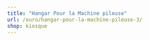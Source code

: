 ```yaml
---
title: "Hangar Pour la Machine pileuse"
url: /ouro/hangar-pour-la-machine-pileuse-3/
shop: kiosque
---
```

